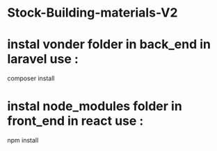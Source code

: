 # Stock-Building-materials-V2
# instal vonder folder in back_end in laravel use :
 composer install
# instal node_modules folder in front_end in react use :
 npm install
